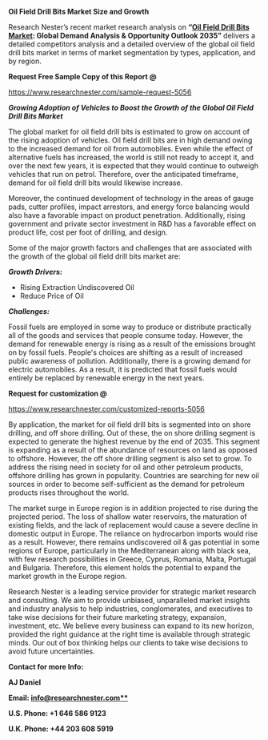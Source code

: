 ﻿**Oil Field Drill Bits Market Size and Growth**

Research Nester’s recent market research analysis on **“[Oil Field Drill Bits Market](https://www.researchnester.com/reports/oil-field-drill-bits-market/5056): Global Demand Analysis & Opportunity Outlook 2035”** delivers a detailed competitors analysis and a detailed overview of the global oil field drill bits market in terms of market segmentation by types, application, and by region.  

**Request Free Sample Copy of this Report @**

<https://www.researchnester.com/sample-request-5056> 

***Growing Adoption of Vehicles to Boost the Growth of the Global Oil Field Drill Bits Market*** 

The global market for oil field drill bits is estimated to grow on account of the rising adoption of vehicles. Oil field drill bits are in high demand owing to the increased demand for oil from automobiles. Even while the effect of alternative fuels has increased, the world is still not ready to accept it, and over the next few years, it is expected that they would continue to outweigh vehicles that run on petrol. Therefore, over the anticipated timeframe, demand for oil field drill bits would likewise increase.

Moreover, the continued development of technology in the areas of gauge pads, cutter profiles, impact arrestors, and energy force balancing would also have a favorable impact on product penetration. Additionally, rising government and private sector investment in R&D has a favorable effect on product life, cost per foot of drilling, and design. 

Some of the major growth factors and challenges that are associated with the growth of the global oil field drill bits market are:

***Growth Drivers:***

- Rising Extraction Undiscovered Oil 
- Reduce Price of Oil 

***Challenges:***

Fossil fuels are employed in some way to produce or distribute practically all of the goods and services that people consume today. However, the demand for renewable energy is rising as a result of the emissions brought on by fossil fuels. People's choices are shifting as a result of increased public awareness of pollution. Additionally, there is a growing demand for electric automobiles. As a result, it is predicted that fossil fuels would entirely be replaced by renewable energy in the next years. 

**Request for customization @**

<https://www.researchnester.com/customized-reports-5056> 

By application, the market for oil field drill bits is segmented into on shore drilling, and off shore drilling. Out of these, the on shore drilling segment is expected to generate the highest revenue by the end of 2035. This segment is expanding as a result of the abundance of resources on land as opposed to offshore. However, the off shore drilling segment is also set to grow. To address the rising need in society for oil and other petroleum products, offshore drilling has grown in popularity. Countries are searching for new oil sources in order to become self-sufficient as the demand for petroleum products rises throughout the world. 

The market surge in Europe region is in addition projected to rise during the projected period. The loss of shallow water reservoirs, the maturation of existing fields, and the lack of replacement would cause a severe decline in domestic output in Europe. The reliance on hydrocarbon imports would rise as a result. However, there remains undiscovered oil & gas potential in some regions of Europe, particularly in the Mediterranean along with black sea, with few research possibilities in Greece, Cyprus, Romania, Malta, Portugal and Bulgaria. Therefore, this element holds the potential to expand the market growth in the Europe region. 

Research Nester is a leading service provider for strategic market research and consulting. We aim to provide unbiased, unparalleled market insights and industry analysis to help industries, conglomerates, and executives to take wise decisions for their future marketing strategy, expansion, investment, etc. We believe every business can expand to its new horizon, provided the right guidance at the right time is available through strategic minds. Our out of box thinking helps our clients to take wise decisions to avoid future uncertainties.

**Contact for more Info:**

**AJ Daniel**

**Email: [info@researchnester.com**](mailto:info@researchnester.com)**

**U.S. Phone: +1 646 586 9123** 

**U.K. Phone: +44 203 608 5919**

